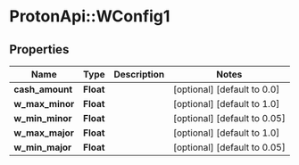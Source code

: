 # ProtonApi::WConfig1

## Properties
Name | Type | Description | Notes
------------ | ------------- | ------------- | -------------
**cash_amount** | **Float** |  | [optional] [default to 0.0]
**w_max_minor** | **Float** |  | [optional] [default to 1.0]
**w_min_minor** | **Float** |  | [optional] [default to 0.05]
**w_max_major** | **Float** |  | [optional] [default to 1.0]
**w_min_major** | **Float** |  | [optional] [default to 0.05]


